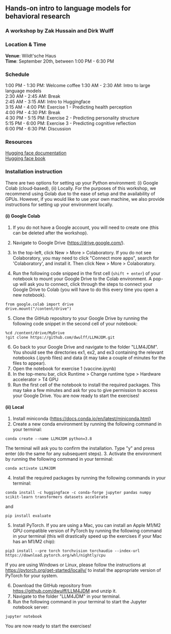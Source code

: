 ## Hands-on intro to language models for behavioral research
### A workshop by Zak Hussain and Dirk Wulff

### Location & Time
<b>Venue</b>: Wildt'sche Haus<br> 
<b>Time</b>: September 20th, between 1:00 PM - 6:30 PM

### Schedule
1:00 PM - 1:30 PM: Welcome coffee
1:30 AM - 2:30 AM: Intro to large language models<br>
2:30 AM - 2:45 AM: Break<br>
2:45 AM - 3:15 AM: Intro to Huggingface<br>
3:15 AM - 4:00 PM: Exercise 1 - Predicting health perception<br>
4:00 PM - 4:30 PM: Break<br>
4:30 PM - 5:15 PM: Exercise 2 - Predicting personality structure<br>
5:15 PM - 6:00 PM: Exercise 3 - Predicting cognitive reflection<br>
6:00 PM - 6:30 PM: Discussion<br>

### Resources
[Hugging face documentation](https://huggingface.co/docs)<br>
[Hugging face book](https://transformersbook.com/)

### Installation instruction
There are two options for setting up your Python environment: (i) Google Colab (cloud-based), (ii) Locally. For the
purposes of this workshop, we recommend using Golab due to the ease of setup and the availability of GPUs. However, if
you would like to use your own machine, we also provide instructions for setting up your environment locally.

#### (i) Google Colab
1. If you do not have a Google account, you will need to create one (this can be deleted after the workshop).
2. Navigate to Google Drive (https://drive.google.com/).
3. In the top-left, click New > More > Colaboratory. If you do not see Colaboratory, you may need to click "Connect more apps", 
search for 'Colaboratory', and install it. Then click New > More > Colaboratory.

4. Run the following code snipped in the first cell (```shift + enter```) of your notebook to mount your Google Drive to the Colab environment.
A pop-up will ask you to connect, click through the steps to connect your Google Drive to Colab (you will have to do this
every time you open a new notebook).
```
from google.colab import drive
drive.mount("/content/drive")
```
5. Clone the GitHub repository to your Google Drive by running the following code snippet in the second cell of your notebook:
```
%cd /content/drive/MyDrive
!git clone https://github.com/dwulff/LLM4JDM.git
```
6. Go back to your Google Drive and navigate to the folder "LLM4JDM". You should see the directories ex1, ex2, and ex3 
containing the relevant notebooks (.ipynb files) and data (it may take  a couple of minutes for the files to appear).
7. Open the notebook for exercise 1 (vaccine.ipynb)
8. In the top-menu bar, click Runtime > Change runtime type > Hardware accelerator > T4 GPU
9. Run the first cell of the notebook to install the required packages. This may take a few minutes and ask for you to
give permission to access your Google Drive. 
You are now ready to start the exercises!

#### (ii) Local
1. Install miniconda  (https://docs.conda.io/en/latest/miniconda.html)
2. Create a new conda environment by running the following command in your terminal:
```
conda create --name LLM4JDM python=3.8
```
The terminal will ask you to confirm the installation. Type "y" and press enter (do the same for any subsequent steps).
3. Activate the environment by running the following command in your terminal:
```
conda activate LLM4JDM
```
4. Install the required packages by running the following commands in your terminal:
```
conda install -c huggingface -c conda-forge jupyter pandas numpy scikit-learn transformers datasets accelerate
```
and
```
pip install evaluate
```
5. Install PyTorch. If you are using a Mac, you can install an Apple M1/M2 GPU compatible version of PyTorch by running the 
following command in your terminal (this will drastically speed up the exercises if your Mac has an M1/M2 chip):
```
pip3 install --pre torch torchvision torchaudio --index-url https://download.pytorch.org/whl/nightly/cpu
```
If you are using Windows or Linux, please follow the instructions at https://pytorch.org/get-started/locally/ to install
the appropriate version of PyTorch for your system.

6. Download the GitHub repository from https://github.com/dwulff/LLM4JDM and unzip it.
7. Navigate to the folder "LLM4JDM" in your terminal.
8. Run the following command in your terminal to start the Jupyter notebook server:
```
jupyter notebook
```
You are now ready to start the exercises!




